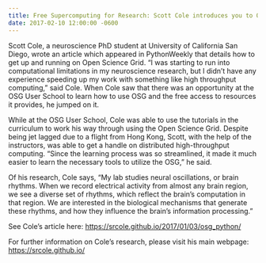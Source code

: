 ```yaml
---
title: Free Supercomputing for Research: Scott Cole introduces you to OSG
date: 2017-02-10 12:00:00 -0600
---
```

Scott Cole, a neuroscience PhD student at University of California San Diego, wrote an article which appeared in PythonWeekly that details how to get up and running on Open Science Grid.  “I was starting to run into computational limitations in my neuroscience research, but I didn’t have any experience speeding up my work with something like high throughput computing,” said Cole.  When Cole saw that there was an opportunity at the OSG User School to learn how to use OSG and the free access to resources it provides, he jumped on it.

While at the OSG User School, Cole was able to use the tutorials in the curriculum to work his way through using the Open Science Grid.  Despite being jet lagged due to a flight from Hong Kong, Scott, with the help of the instructors, was able to get a handle on distributed high-throughput computing. “Since the learning process was so streamlined, it made it much easier to learn the necessary tools to utilize the OSG,” he said.

Of his research, Cole says, “My lab studies neural oscillations, or brain rhythms. When we record electrical activity from almost any brain region, we see a diverse set of rhythms, which reflect the brain’s computation in that region. We are interested in the biological mechanisms that generate these rhythms, and how they influence the brain’s information processing.”

See Cole’s article here: https://srcole.github.io/2017/01/03/osg_python/

For further information on Cole’s research, please visit his main webpage: https://srcole.github.io/


